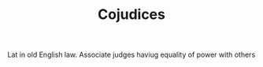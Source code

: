 ---
title: Cojudices
letter: C
permalink: "/definitions/bld-cojudices.html"
body: Lat in old English law. Associate judges haviug equality of power with others
published_at: '2018-07-07'
source: Black's Law Dictionary 2nd Ed (1910)
layout: post
---